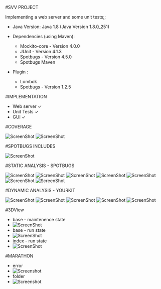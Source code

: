 #SVV PROJECT

Implementing a web server and some unit tests;;

* Java Version: Java 1.8 (Java Version 1.8.0_251)

* Dependencies (using Maven):
    * Mockito-core - Version 4.0.0
    * JUnit - Version 4.1.3
    * Spotbugs - Version 4.5.0
    * Spotbugs Maven
    
* Plugin :  
    * Lombok 
    * Spotbugs - Version 1.2.5


#IMPLEMENTATION

*  Web server ✓
*  Unit Tests ✓
*  GUI  ✓

#COVERAGE

![ScreenShot](screenshots/coverage1.PNG)
![ScreenShot](screenshots/coverage2.PNG)

#SPOTBUGS INCLUDES

![ScreenShot](screenshots/spotBugsIncludes.PNG)

#STATIC ANALYSIS - SPOTBUGS

![ScreenShot](screenshots/bugs/BadPractice/run()invokesSystemExit.PNG)
![ScreenShot](screenshots/bugs/MaliciousCodeVulnerability/SecurityIssues.PNG)
![ScreenShot](screenshots/bugs/MultithreadCorrectness/WebServerInvokesStart.PNG)
![ScreenShot](screenshots/bugs/Correctness/ErrorController_UnwrittenFIels.PNG)
![ScreenShot](screenshots/bugs/Correctness/PathController_UnwrittenField.PNG)
![ScreenShot](screenshots/bugs/MultithreadCorrectness/testRun()invokesRunOnThread.PNG)
![ScreenShot](screenshots/bugs/Performance/ObjectFileTest_UnreadField.PNG)

#DYNAMIC ANALYSIS - YOURKIT

![ScreenShot](screenshots/dynamicAnalysis/Screenshot(36).png)
![ScreenShot](screenshots/dynamicAnalysis/Screenshot(37).png)
![ScreenShot](screenshots/dynamicAnalysis/Screenshot(39).png)
![ScreenShot](screenshots/dynamicAnalysis/Screenshot(40).png)
![ScreenShot](screenshots/dynamicAnalysis/Screenshot(41).png)

#3DView

* base - maintenence state
* ![ScreenShot](screenshots/base-maintenence.PNG)
* base - run state
* ![ScreenShot](screenshots/base-run.PNG)
* index - run state
* ![ScreenShot](screenshots/index-run.PNG)

#MARATHON

* error
* ![Screenshot](screenshots/marathon-error.PNG)
* folder
* ![Screenshot](screenshots/marathon-folder.PNG)
